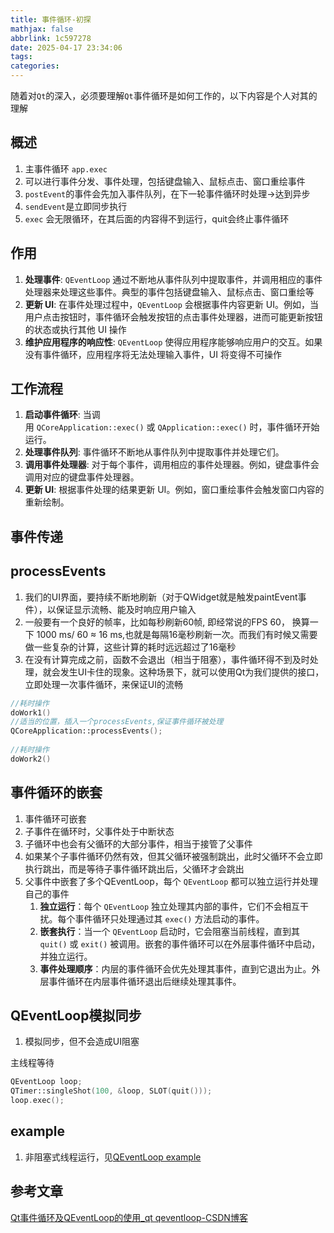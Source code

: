 ```yaml
---
title: 事件循环-初探
mathjax: false
abbrlink: 1c597278
date: 2025-04-17 23:34:06
tags:
categories:
---
```


随着对`Qt`的深入，必须要理解`Qt`事件循环是如何工作的，以下内容是个人对其的理解
<!-- less -->

## 概述
1. 主事件循环 `app.exec`
2. 可以进行事件分发、事件处理，包括键盘输入、鼠标点击、窗口重绘事件
3. `postEvent`的事件会先加入事件队列，在下一轮事件循环时处理->达到异步
4. `sendEvent`是立即同步执行
5. `exec` 会无限循环，在其后面的内容得不到运行，quit会终止事件循环

## 作用
1. **处理事件**: `QEventLoop` 通过不断地从事件队列中提取事件，并调用相应的事件处理器来处理这些事件。典型的事件包括键盘输入、鼠标点击、窗口重绘等
2. **更新 UI**: 在事件处理过程中，`QEventLoop` 会根据事件内容更新 UI。例如，当用户点击按钮时，事件循环会触发按钮的点击事件处理器，进而可能更新按钮的状态或执行其他 UI 操作
3. **维护应用程序的响应性**: `QEventLoop` 使得应用程序能够响应用户的交互。如果没有事件循环，应用程序将无法处理输入事件，UI 将变得不可操作

## 工作流程
1. **启动事件循环**: 当调用 `QCoreApplication::exec()` 或 `QApplication::exec()` 时，事件循环开始运行。
2. **处理事件队列**: 事件循环不断地从事件队列中提取事件并处理它们。
3. **调用事件处理器**: 对于每个事件，调用相应的事件处理器。例如，键盘事件会调用对应的键盘事件处理器。
4. **更新 UI**: 根据事件处理的结果更新 UI。例如，窗口重绘事件会触发窗口内容的重新绘制。

## 事件传递

## processEvents
1. 我们的UI界面，要持续不断地刷新（对于QWidget就是触发paintEvent事件），以保证显示流畅、能及时响应用户输入
2. 一般要有一个良好的帧率，比如每秒刷新60帧, 即经常说的FPS 60， 换算一下 1000 ms/ 60 ≈ 16 ms,也就是每隔16毫秒刷新一次。而我们有时候又需要做一些复杂的计算，这些计算的耗时远远超过了16毫秒
3. 在没有计算完成之前，函数不会退出（相当于阻塞），事件循环得不到及时处理，就会发生UI卡住的现象。这种场景下，就可以使用Qt为我们提供的接口，立即处理一次事件循环，来保证UI的流畅
```cpp
//耗时操作
doWork1()
//适当的位置，插入一个processEvents,保证事件循环被处理
QCoreApplication::processEvents();
 
//耗时操作
doWork2()
```

## 事件循环的嵌套
1. 事件循环可嵌套
2. 子事件在循环时，父事件处于中断状态
3. 子循环中也会有父循环的大部分事件，相当于接管了父事件
4. 如果某个子事件循环仍然有效，但其父循环被强制跳出，此时父循环不会立即执行跳出，而是等待子事件循环跳出后，父循环才会跳出
5. 父事件中嵌套了多个QEventLoop，每个 `QEventLoop` 都可以独立运行并处理自己的事件
    1. **独立运行**：每个 `QEventLoop` 独立处理其内部的事件，它们不会相互干扰。每个事件循环只处理通过其 `exec()` 方法启动的事件。
    2. **嵌套执行**：当一个 `QEventLoop` 启动时，它会阻塞当前线程，直到其 `quit()` 或 `exit()` 被调用。嵌套的事件循环可以在外层事件循环中启动，并独立运行。
    3. **事件处理顺序**：内层的事件循环会优先处理其事件，直到它退出为止。外层事件循环在内层事件循环退出后继续处理其事件。

## QEventLoop模拟同步
1. 模拟同步，但不会造成UI阻塞

主线程等待
```cpp
QEventLoop loop;
QTimer::singleShot(100, &loop, SLOT(quit()));
loop.exec();
```

## example
1. 非阻塞式线程运行，见[QEventLoop example](QThread.md#example)
## 参考文章
[Qt事件循环及QEventLoop的使用_qt qeventloop-CSDN博客](https://blog.csdn.net/kupepoem/article/details/121844578)
